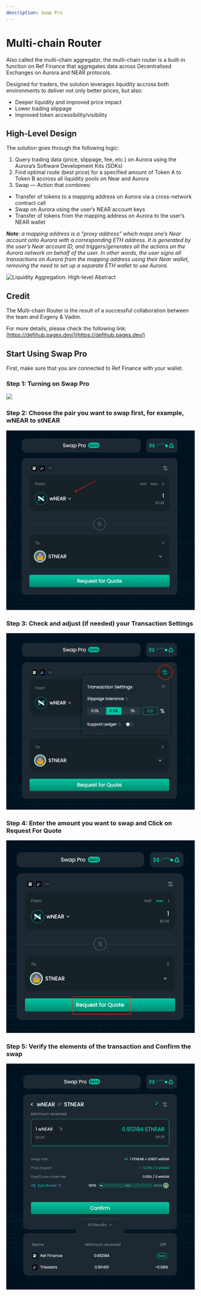 ```yaml
---
description: Swap Pro
---
```


# Multi-chain Router

Also called the multi-chain aggregator, the multi-chain router is a built-in function on Ref Finance that aggregates data across Decentralised Exchanges on Aurora and NEAR protocols.&#x20;

Designed for traders, the solution leverages liquidity accross both environments to deliver not only better prices, but also:

* Deeper liquidity and improved price impact
* Lower trading slippage
* Improved token accessibility/visibility

## High-Level Design

The solution goes through the following logic:

1. Query trading data (price, slippage, fee, etc.) on Aurora using the Aurora’s Software Development Kits (SDKs)
2. Find optimal route (best price) for a specified amount of Token A to Token B accross all liquidity pools on Near and Aurora
3. Swap — Action that combines:

* Transfer of tokens to a mapping address on Aurora via a cross-network contract call
* Swap on Aurora using the user’s NEAR account keys
* Transfer of tokens from the mapping address on Aurora to the user’s NEAR wallet

_**Note**: a mapping address is a “proxy address” which maps one’s Near account onto Aurora with a corresponding ETH address. It is generated by the user’s Near account ID, and triggers/generates all the actions on the Aurora network on behalf of the user. In other words, the user signs all transactions on Aurora from the mapping address using their Near wallet, removing the need to set up a separate ETH wallet to use Aurora._

![Liquidity Aggregation: High-level Abstract](../.gitbook/assets/11\_wOi\_lcOECr2pp18V1n-g.jpeg)

## Credit <a href="#e0ae" id="e0ae"></a>

The Multi-chain Router is the result of a successful collaboration between the team and Evgeny & Vadim.

For more details, please check the following link: [https://defihub.pages.dev/](https://defihub.pages.dev/)

## Start Using Swap Pro

First, make sure that you are connected to Ref Finance with your wallet.

### Step 1: Turning on Swap Pro

![](../.gitbook/assets/0\_YgixU6kJ4Y\_7pEeO.png)

### Step 2: Choose the pair you want to swap first, for example, wNEAR to stNEAR

![](<../.gitbook/assets/Screen Shot 2022-06-20 at 16.05.07.png>)

### Step 3: Check and adjust (if needed) your Transaction Settings

![](../.gitbook/assets/ref-finance-transaction-setting.png)

### Step 4: Enter the amount you want to swap and Click on Request For Quote

![](<../.gitbook/assets/Screen Shot 2022-06-20 at 16.08.53.png>)

### Step 5: Verify the elements of the transaction and Confirm the swap

![](<../.gitbook/assets/Screen Shot 2022-06-20 at 16.08.25.png>)

